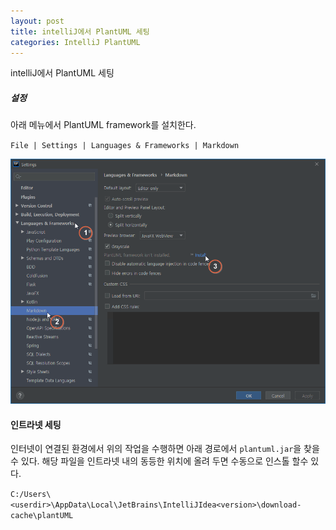 ```yaml
---
layout: post
title: intelliJ에서 PlantUML 세팅
categories: IntelliJ PlantUML
---
```


intelliJ에서 PlantUML 세팅

##### 설정

아래 메뉴에서 PlantUML framework를 설치한다.

`File | Settings | Languages & Frameworks | Markdown`

![](/images/_single_pic/2020-10-14-intellij_plantUML.png)

#### 인트라넷 세팅
 인터넷이 연결된 환경에서 위의 작업을 수행하면 아래 경로에서 `plantuml.jar`을 찾을수 있다.
해당 파일을 인트라넷 내의 동등한 위치에 올려 두면 수동으로 인스톨 할수 있다.

`C:/Users\<userdir>\AppData\Local\JetBrains\IntelliJIdea<version>\download-cache\plantUML`